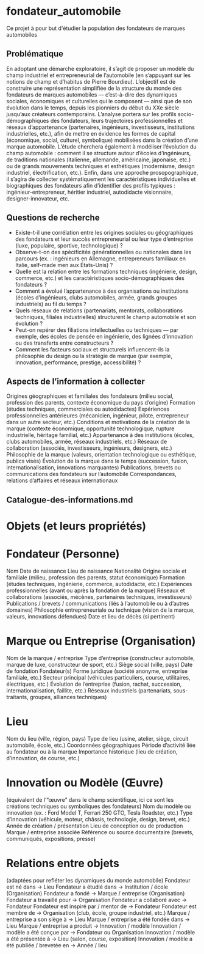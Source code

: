 # fondateur_automobile

Ce projet à pour but d'étudier la population des fondateurs de marques automobiles

## Problématique

En adoptant une démarche exploratoire, il s’agit de proposer un modèle du champ industriel et entrepreneurial de l’automobile (en s’appuyant sur les notions de champ et d’habitus de Pierre Bourdieu).
L’objectif est de construire une représentation simplifiée de la structure du monde des fondateurs de marques automobiles — c’est-à-dire des dynamiques sociales, économiques et culturelles qui le composent — ainsi que de son évolution dans le temps, depuis les pionniers du début du XXe siècle jusqu’aux créateurs contemporains.
L’analyse portera sur les profils socio-démographiques des fondateurs, leurs trajectoires professionnelles et réseaux d’appartenance (partenaires, ingénieurs, investisseurs, institutions industrielles, etc.), afin de mettre en évidence les formes de capital (économique, social, culturel, symbolique) mobilisées dans la création d’une marque automobile.
L’étude cherchera également à modéliser l’évolution du champ automobile : comment il se structure autour d’écoles d’ingénieurs, de traditions nationales (italienne, allemande, américaine, japonaise, etc.) ou de grands mouvements techniques et esthétiques (modernisme, design industriel, électrification, etc.).
Enfin, dans une approche prosopographique, il s’agira de collecter systématiquement les caractéristiques individuelles et biographiques des fondateurs afin d’identifier des profils typiques : ingénieur-entrepreneur, héritier industriel, autodidacte visionnaire, designer-innovateur, etc.

## Questions de recherche
- Existe-t-il une corrélation entre les origines sociales ou géographiques des fondateurs et leur succès entrepreneurial ou leur type d’entreprise (luxe, populaire, sportive, technologique) ? 
- Observe-t-on des spécificités générationnelles ou nationales dans les parcours (ex. : ingénieurs en Allemagne, entrepreneurs familiaux en Italie, self-made men aux États-Unis) ?
- Quelle est la relation entre les formations techniques (ingénierie, design, commerce, etc.) et les caractéristiques socio-démographiques des fondateurs ?
- Comment a évolué l’appartenance à des organisations ou institutions (écoles d’ingénieurs, clubs automobiles, armée, grands groupes industriels) au fil du temps ?
- Quels réseaux de relations (partenariats, mentorats, collaborations techniques, filiales industrielles) structurent le champ automobile et son évolution ? 
- Peut-on repérer des filiations intellectuelles ou techniques — par exemple, des écoles de pensée en ingénierie, des lignées d’innovation ou des transferts entre constructeurs ?
- Comment les facteurs sociaux et structurels influencent-ils la philosophie du design ou la stratégie de marque (par exemple, innovation, performance, prestige, accessibilité) ?

## Aspects de l’information à collecter
Origines géographiques et familiales des fondateurs (milieu social, profession des parents, contexte économique du pays d’origine)
Formation (études techniques, commerciales ou autodidactes)
Expériences professionnelles antérieures (mécanicien, ingénieur, pilote, entrepreneur dans un autre secteur, etc.)
Conditions et motivations de la création de la marque (contexte économique, opportunité technologique, rupture industrielle, héritage familial, etc.)
Appartenance à des institutions (écoles, clubs automobiles, armée, réseaux industriels, etc.)
Réseaux de collaboration (associés, investisseurs, ingénieurs, designers, etc.)
Philosophie de la marque (valeurs, orientation technologique ou esthétique, publics visés)
Évolution de la marque dans le temps (succession, fusion, internationalisation, innovations marquantes)
Publications, brevets ou communications des fondateurs sur l’automobile
Correspondances, relations d’affaires et réseaux internationaux


## Catalogue-des-informations.md

# Objets (et leurs propriétés)
# Fondateur (Personne)
Nom
Date de naissance
Lieu de naissance
Nationalité
Origine sociale et familiale (milieu, profession des parents, statut économique) 
Formation (études techniques, ingénierie, commerce, autodidacte, etc.)
Expériences professionnelles (avant ou après la fondation de la marque)
Réseaux et collaborations (associés, mécènes, partenaires techniques, investisseurs)
Publications / brevets / communications (liés à l’automobile ou à d’autres domaines)
Philosophie entrepreneuriale ou technique (vision de la marque, valeurs, innovations défendues)
Date et lieu de décès (si pertinent)

# Marque ou Entreprise (Organisation)
Nom de la marque / entreprise
Type d’entreprise (constructeur automobile, marque de luxe, constructeur de sport, etc.)
Siège social (ville, pays)
Date de fondation
Fondateur(s)
Forme juridique (société anonyme, entreprise familiale, etc.)
Secteur principal (véhicules particuliers, course, utilitaires, électriques, etc.)
Évolution de l’entreprise (fusion, rachat, succession, internationalisation, faillite, etc.)
Réseaux industriels (partenariats, sous-traitants, groupes, alliances techniques)

# Lieu
Nom du lieu (ville, région, pays)
Type de lieu (usine, atelier, siège, circuit automobile, école, etc.)
Coordonnées géographiques
Période d’activité liée au fondateur ou à la marque 
Importance historique (lieu de création, d’innovation, de course, etc.)

# Innovation ou Modèle (Œuvre)
(équivalent de l’“œuvre” dans le champ scientifique, ici ce sont les créations techniques ou symboliques des fondateurs)
Nom du modèle ou innovation (ex. : Ford Model T, Ferrari 250 GTO, Tesla Roadster, etc.)
Type d’innovation (véhicule, moteur, châssis, technologie, design, brevet, etc.)
Année de création / présentation
Lieu de conception ou de production 
Marque / entreprise associée
Référence ou source documentaire (brevets, communiqués, expositions, presse)

# Relations entre objets
(adaptées pour refléter les dynamiques du monde automobile)
Fondateur est né dans → Lieu
Fondateur a étudié dans → Institution / école (Organisation)
Fondateur a fondé → Marque / entreprise (Organisation)
Fondateur a travaillé pour → Organisation
Fondateur a collaboré avec → Fondateur
Fondateur est inspiré par / mentor de → Fondateur
Fondateur est membre de → Organisation (club, école, groupe industriel, etc.)
Marque / entreprise a son siège à → Lieu
Marque / entreprise a été fondée dans → Lieu 
Marque / entreprise a produit → Innovation / modèle
Innovation / modèle a été conçue par → Fondateur ou Organisation 
Innovation / modèle a été présentée à → Lieu (salon, course, exposition)
Innovation / modèle a été publiée / brevetée en → Année / lieu

